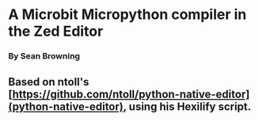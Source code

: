 # A Microbit Micropython compiler in the Zed Editor
### By Sean Browning

## Based on ntoll's [https://github.com/ntoll/python-native-editor](python-native-editor), using his Hexilify script.
